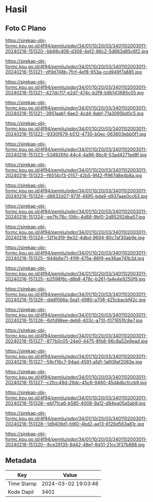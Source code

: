 # Hasil

## Foto C Plano

https://sirekap-obj-formc.kpu.go.id/4f94/pemilu/pdpr/34/01/10/20/03/3401102003011-20240216-151320--bb68c406-d308-4ef2-86c2-5d663d85c6f2.jpg

https://sirekap-obj-formc.kpu.go.id/4f94/pemilu/pdpr/34/01/10/20/03/3401102003011-20240216-151321--df9d748b-7fcf-4ef8-953a-ccd949f7a885.jpg

https://sirekap-obj-formc.kpu.go.id/4f94/pemilu/pdpr/34/01/10/20/03/3401102003011-20240216-151321--427dc117-e2d7-474c-b2f9-b9b143685c05.jpg

https://sirekap-obj-formc.kpu.go.id/4f94/pemilu/pdpr/34/01/10/20/03/3401102003011-20240216-151321--3951aab1-6ae2-4cd4-8abf-71a3095bd0c5.jpg

https://sirekap-obj-formc.kpu.go.id/4f94/pemilu/pdpr/34/01/10/20/03/3401102003011-20240216-151322--9330f679-b512-4730-b0ec-063603ebb0f1.jpg

https://sirekap-obj-formc.kpu.go.id/4f94/pemilu/pdpr/34/01/10/20/03/3401102003011-20240216-151323--534926fd-44c4-4a96-8bc8-53ad4271ed8f.jpg

https://sirekap-obj-formc.kpu.go.id/4f94/pemilu/pdpr/34/01/10/20/03/3401102003011-20240216-151323--f6514cf3-0157-42b5-9f42-ff967d8e4b8a.jpg

https://sirekap-obj-formc.kpu.go.id/4f94/pemilu/pdpr/34/01/10/20/03/3401102003011-20240216-151324--d9632d27-973f-4895-bda9-d937aae0cc63.jpg

https://sirekap-obj-formc.kpu.go.id/4f94/pemilu/pdpr/34/01/10/20/03/3401102003011-20240216-151324--ee7fc78c-106c-4d88-9bf0-2d85292dba57.jpg

https://sirekap-obj-formc.kpu.go.id/4f94/pemilu/pdpr/34/01/10/20/03/3401102003011-20240216-151324--12f1e3f9-9e32-4dbd-9694-80c7af30ab9e.jpg

https://sirekap-obj-formc.kpu.go.id/4f94/pemilu/pdpr/34/01/10/20/03/3401102003011-20240216-151325--944b8e71-41f9-475e-86f9-ee36ae741b3d.jpg

https://sirekap-obj-formc.kpu.go.id/4f94/pemilu/pdpr/34/01/10/20/03/3401102003011-20240216-151325--b2598f6c-d8b8-478c-b261-fa4e4e9250f9.jpg

https://sirekap-obj-formc.kpu.go.id/4f94/pemilu/pdpr/34/01/10/20/03/3401102003011-20240216-151326--dddf066a-5ea1-4980-a708-425cbacbf42c.jpg

https://sirekap-obj-formc.kpu.go.id/4f94/pemilu/pdpr/34/01/10/20/03/3401102003011-20240216-151326--6d1d98ee-deb6-403c-a710-f071651fc8e7.jpg

https://sirekap-obj-formc.kpu.go.id/4f94/pemilu/pdpr/34/01/10/20/03/3401102003011-20240216-151327--877b0c05-24e0-4475-8fb8-96c8a52e9ead.jpg

https://sirekap-obj-formc.kpu.go.id/4f94/pemilu/pdpr/34/01/10/20/03/3401102003011-20240216-151327--59cf16c7-94ad-4591-a1d1-1a609af2083e.jpg

https://sirekap-obj-formc.kpu.go.id/4f94/pemilu/pdpr/34/01/10/20/03/3401102003011-20240216-151327--c2fcc49d-29dc-45c6-9480-45d4dbcfccb9.jpg

https://sirekap-obj-formc.kpu.go.id/4f94/pemilu/pdpr/34/01/10/20/03/3401102003011-20240216-151328--ebf7fca6-b585-4008-9a12-d84ea05a5ab9.jpg

https://sirekap-obj-formc.kpu.go.id/4f94/pemilu/pdpr/34/01/10/20/03/3401102003011-20240216-151328--1d9409d1-fd60-4bd2-ae13-8126d563a81c.jpg

https://sirekap-obj-formc.kpu.go.id/4f94/pemilu/pdpr/34/01/10/20/03/3401102003011-20240216-151320--8ce29135-8d42-48e1-8d31-21cc3f37b888.jpg


## Metadata

| Key        | Value               |
| ---------- | ------------------- |
| Time Stamp | 2024-03-02 19:03:46 |
| Kode Dapil | 3401                |



